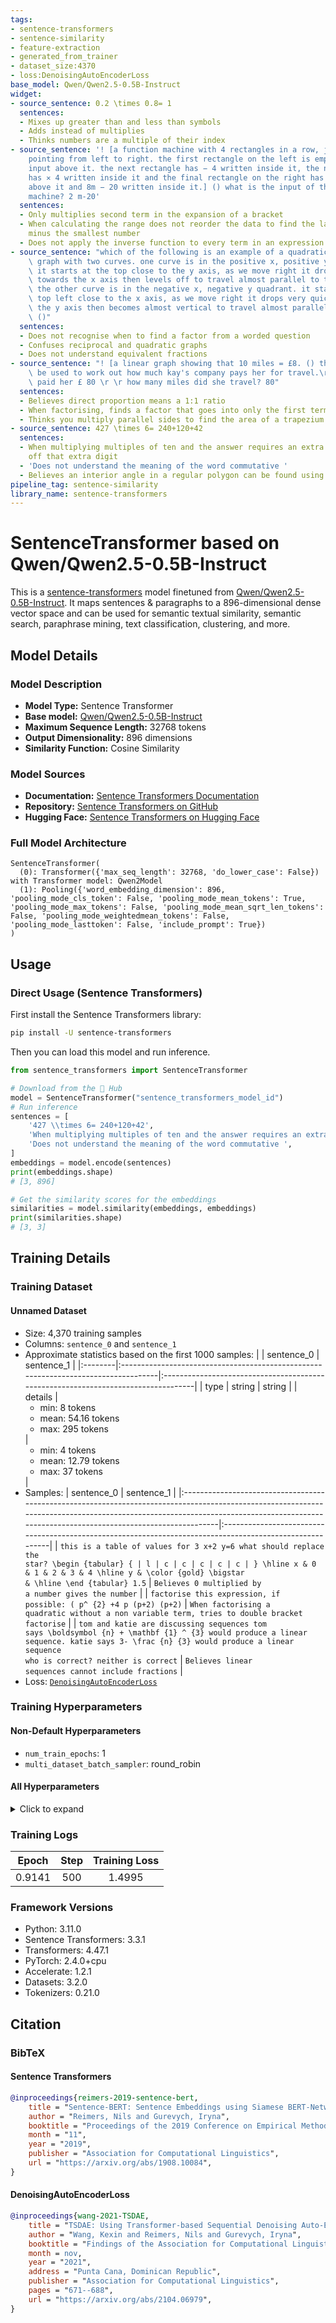 ```yaml
---
tags:
- sentence-transformers
- sentence-similarity
- feature-extraction
- generated_from_trainer
- dataset_size:4370
- loss:DenoisingAutoEncoderLoss
base_model: Qwen/Qwen2.5-0.5B-Instruct
widget:
- source_sentence: 0.2 \times 0.8= 1
  sentences:
  - Mixes up greater than and less than symbols
  - Adds instead of multiplies
  - Thinks numbers are a multiple of their index
- source_sentence: '! [a function machine with 4 rectangles in a row, joined by arrows
    pointing from left to right. the first rectangle on the left is empty and says
    input above it. the next rectangle has − 4 written inside it, the next rectangle
    has ✕ 4 written inside it and the final rectangle on the right has output written
    above it and 8m − 20 written inside it.] () what is the input of this function
    machine? 2 m-20'
  sentences:
  - Only multiplies second term in the expansion of a bracket
  - When calculating the range does not reorder the data to find the largest number
    minus the smallest number
  - Does not apply the inverse function to every term in an expression
- source_sentence: "which of the following is an example of a quadratic graph? ! [a\
    \ graph with two curves. one curve is in the positive x, positive y quadrant.\
    \ it starts at the top close to the y axis, as we move right it drops very quickly\
    \ towards the x axis then levels off to travel almost parallel to the x axis.\r\
    \ the other curve is in the negative x, negative y quadrant. it starts at the\
    \ top left close to the x axis, as we move right it drops very quickly towards\
    \ the y axis then becomes almost vertical to travel almost parallel to the y axis.\
    \ ()"
  sentences:
  - Does not recognise when to find a factor from a worded question
  - Confuses reciprocal and quadratic graphs
  - Does not understand equivalent fractions
- source_sentence: "! [a linear graph showing that 10 miles = £8. () the graph can\
    \ be used to work out how much kay's company pays her for travel.\r \r kay's company\
    \ paid her £ 80 \r \r how many miles did she travel? 80"
  sentences:
  - Believes direct proportion means a 1:1 ratio
  - When factorising, finds a factor that goes into only the first term of the expression
  - Thinks you multiply parallel sides to find the area of a trapezium
- source_sentence: 427 \times 6= 240+120+42
  sentences:
  - When multiplying multiples of ten and the answer requires an extra digit, leaves
    off that extra digit
  - 'Does not understand the meaning of the word commutative '
  - Believes an interior angle in a regular polygon can be found using 180(n+2)/n
pipeline_tag: sentence-similarity
library_name: sentence-transformers
---
```


# SentenceTransformer based on Qwen/Qwen2.5-0.5B-Instruct

This is a [sentence-transformers](https://www.SBERT.net) model finetuned from [Qwen/Qwen2.5-0.5B-Instruct](https://huggingface.co/Qwen/Qwen2.5-0.5B-Instruct). It maps sentences & paragraphs to a 896-dimensional dense vector space and can be used for semantic textual similarity, semantic search, paraphrase mining, text classification, clustering, and more.

## Model Details

### Model Description
- **Model Type:** Sentence Transformer
- **Base model:** [Qwen/Qwen2.5-0.5B-Instruct](https://huggingface.co/Qwen/Qwen2.5-0.5B-Instruct) <!-- at revision 7ae557604adf67be50417f59c2c2f167def9a775 -->
- **Maximum Sequence Length:** 32768 tokens
- **Output Dimensionality:** 896 dimensions
- **Similarity Function:** Cosine Similarity
<!-- - **Training Dataset:** Unknown -->
<!-- - **Language:** Unknown -->
<!-- - **License:** Unknown -->

### Model Sources

- **Documentation:** [Sentence Transformers Documentation](https://sbert.net)
- **Repository:** [Sentence Transformers on GitHub](https://github.com/UKPLab/sentence-transformers)
- **Hugging Face:** [Sentence Transformers on Hugging Face](https://huggingface.co/models?library=sentence-transformers)

### Full Model Architecture

```
SentenceTransformer(
  (0): Transformer({'max_seq_length': 32768, 'do_lower_case': False}) with Transformer model: Qwen2Model 
  (1): Pooling({'word_embedding_dimension': 896, 'pooling_mode_cls_token': False, 'pooling_mode_mean_tokens': True, 'pooling_mode_max_tokens': False, 'pooling_mode_mean_sqrt_len_tokens': False, 'pooling_mode_weightedmean_tokens': False, 'pooling_mode_lasttoken': False, 'include_prompt': True})
)
```

## Usage

### Direct Usage (Sentence Transformers)

First install the Sentence Transformers library:

```bash
pip install -U sentence-transformers
```

Then you can load this model and run inference.
```python
from sentence_transformers import SentenceTransformer

# Download from the 🤗 Hub
model = SentenceTransformer("sentence_transformers_model_id")
# Run inference
sentences = [
    '427 \\times 6= 240+120+42',
    'When multiplying multiples of ten and the answer requires an extra digit, leaves off that extra digit',
    'Does not understand the meaning of the word commutative ',
]
embeddings = model.encode(sentences)
print(embeddings.shape)
# [3, 896]

# Get the similarity scores for the embeddings
similarities = model.similarity(embeddings, embeddings)
print(similarities.shape)
# [3, 3]
```

<!--
### Direct Usage (Transformers)

<details><summary>Click to see the direct usage in Transformers</summary>

</details>
-->

<!--
### Downstream Usage (Sentence Transformers)

You can finetune this model on your own dataset.

<details><summary>Click to expand</summary>

</details>
-->

<!--
### Out-of-Scope Use

*List how the model may foreseeably be misused and address what users ought not to do with the model.*
-->

<!--
## Bias, Risks and Limitations

*What are the known or foreseeable issues stemming from this model? You could also flag here known failure cases or weaknesses of the model.*
-->

<!--
### Recommendations

*What are recommendations with respect to the foreseeable issues? For example, filtering explicit content.*
-->

## Training Details

### Training Dataset

#### Unnamed Dataset


* Size: 4,370 training samples
* Columns: <code>sentence_0</code> and <code>sentence_1</code>
* Approximate statistics based on the first 1000 samples:
  |         | sentence_0                                                                         | sentence_1                                                                        |
  |:--------|:-----------------------------------------------------------------------------------|:----------------------------------------------------------------------------------|
  | type    | string                                                                             | string                                                                            |
  | details | <ul><li>min: 8 tokens</li><li>mean: 54.16 tokens</li><li>max: 295 tokens</li></ul> | <ul><li>min: 4 tokens</li><li>mean: 12.79 tokens</li><li>max: 37 tokens</li></ul> |
* Samples:
  | sentence_0                                                                                                                                                                                                                             | sentence_1                                                                                               |
  |:---------------------------------------------------------------------------------------------------------------------------------------------------------------------------------------------------------------------------------------|:---------------------------------------------------------------------------------------------------------|
  | <code>this is a table of values for 3 x+2 y=6    what should replace the star? \begin {tabular} { | l | c | c | c | c | c | }    \hline x & 0 & 1 & 2 & 3 & 4    \hline y & \color {gold} \bigstar &    \hline    \end {tabular} 1.5</code> | <code>Believes 0 multiplied by a number gives the number</code>                                          |
  | <code>factorise this expression, if possible:   (   p^ {2} +4 p (p+2) (p+2)</code>                                                                                                                                                       | <code>When factorising a quadratic without a non variable term, tries to double bracket factorise</code> |
  | <code>tom and katie are discussing sequences   tom says \boldsymbol {n} + \mathbf {1} ^ {3} would produce a linear sequence.   katie says 3- \frac {n} {3} would produce a linear sequence   who is correct? neither is correct</code>    | <code>Believes linear sequences cannot include fractions</code>                                          |
* Loss: [<code>DenoisingAutoEncoderLoss</code>](https://sbert.net/docs/package_reference/sentence_transformer/losses.html#denoisingautoencoderloss)

### Training Hyperparameters
#### Non-Default Hyperparameters

- `num_train_epochs`: 1
- `multi_dataset_batch_sampler`: round_robin

#### All Hyperparameters
<details><summary>Click to expand</summary>

- `overwrite_output_dir`: False
- `do_predict`: False
- `eval_strategy`: no
- `prediction_loss_only`: True
- `per_device_train_batch_size`: 8
- `per_device_eval_batch_size`: 8
- `per_gpu_train_batch_size`: None
- `per_gpu_eval_batch_size`: None
- `gradient_accumulation_steps`: 1
- `eval_accumulation_steps`: None
- `torch_empty_cache_steps`: None
- `learning_rate`: 5e-05
- `weight_decay`: 0.0
- `adam_beta1`: 0.9
- `adam_beta2`: 0.999
- `adam_epsilon`: 1e-08
- `max_grad_norm`: 1
- `num_train_epochs`: 1
- `max_steps`: -1
- `lr_scheduler_type`: linear
- `lr_scheduler_kwargs`: {}
- `warmup_ratio`: 0.0
- `warmup_steps`: 0
- `log_level`: passive
- `log_level_replica`: warning
- `log_on_each_node`: True
- `logging_nan_inf_filter`: True
- `save_safetensors`: True
- `save_on_each_node`: False
- `save_only_model`: False
- `restore_callback_states_from_checkpoint`: False
- `no_cuda`: False
- `use_cpu`: False
- `use_mps_device`: False
- `seed`: 42
- `data_seed`: None
- `jit_mode_eval`: False
- `use_ipex`: False
- `bf16`: False
- `fp16`: False
- `fp16_opt_level`: O1
- `half_precision_backend`: auto
- `bf16_full_eval`: False
- `fp16_full_eval`: False
- `tf32`: None
- `local_rank`: 0
- `ddp_backend`: None
- `tpu_num_cores`: None
- `tpu_metrics_debug`: False
- `debug`: []
- `dataloader_drop_last`: False
- `dataloader_num_workers`: 0
- `dataloader_prefetch_factor`: None
- `past_index`: -1
- `disable_tqdm`: False
- `remove_unused_columns`: True
- `label_names`: None
- `load_best_model_at_end`: False
- `ignore_data_skip`: False
- `fsdp`: []
- `fsdp_min_num_params`: 0
- `fsdp_config`: {'min_num_params': 0, 'xla': False, 'xla_fsdp_v2': False, 'xla_fsdp_grad_ckpt': False}
- `fsdp_transformer_layer_cls_to_wrap`: None
- `accelerator_config`: {'split_batches': False, 'dispatch_batches': None, 'even_batches': True, 'use_seedable_sampler': True, 'non_blocking': False, 'gradient_accumulation_kwargs': None}
- `deepspeed`: None
- `label_smoothing_factor`: 0.0
- `optim`: adamw_torch
- `optim_args`: None
- `adafactor`: False
- `group_by_length`: False
- `length_column_name`: length
- `ddp_find_unused_parameters`: None
- `ddp_bucket_cap_mb`: None
- `ddp_broadcast_buffers`: False
- `dataloader_pin_memory`: True
- `dataloader_persistent_workers`: False
- `skip_memory_metrics`: True
- `use_legacy_prediction_loop`: False
- `push_to_hub`: False
- `resume_from_checkpoint`: None
- `hub_model_id`: None
- `hub_strategy`: every_save
- `hub_private_repo`: None
- `hub_always_push`: False
- `gradient_checkpointing`: False
- `gradient_checkpointing_kwargs`: None
- `include_inputs_for_metrics`: False
- `include_for_metrics`: []
- `eval_do_concat_batches`: True
- `fp16_backend`: auto
- `push_to_hub_model_id`: None
- `push_to_hub_organization`: None
- `mp_parameters`: 
- `auto_find_batch_size`: False
- `full_determinism`: False
- `torchdynamo`: None
- `ray_scope`: last
- `ddp_timeout`: 1800
- `torch_compile`: False
- `torch_compile_backend`: None
- `torch_compile_mode`: None
- `dispatch_batches`: None
- `split_batches`: None
- `include_tokens_per_second`: False
- `include_num_input_tokens_seen`: False
- `neftune_noise_alpha`: None
- `optim_target_modules`: None
- `batch_eval_metrics`: False
- `eval_on_start`: False
- `use_liger_kernel`: False
- `eval_use_gather_object`: False
- `average_tokens_across_devices`: False
- `prompts`: None
- `batch_sampler`: batch_sampler
- `multi_dataset_batch_sampler`: round_robin

</details>

### Training Logs
| Epoch  | Step | Training Loss |
|:------:|:----:|:-------------:|
| 0.9141 | 500  | 1.4995        |


### Framework Versions
- Python: 3.11.0
- Sentence Transformers: 3.3.1
- Transformers: 4.47.1
- PyTorch: 2.4.0+cpu
- Accelerate: 1.2.1
- Datasets: 3.2.0
- Tokenizers: 0.21.0

## Citation

### BibTeX

#### Sentence Transformers
```bibtex
@inproceedings{reimers-2019-sentence-bert,
    title = "Sentence-BERT: Sentence Embeddings using Siamese BERT-Networks",
    author = "Reimers, Nils and Gurevych, Iryna",
    booktitle = "Proceedings of the 2019 Conference on Empirical Methods in Natural Language Processing",
    month = "11",
    year = "2019",
    publisher = "Association for Computational Linguistics",
    url = "https://arxiv.org/abs/1908.10084",
}
```

#### DenoisingAutoEncoderLoss
```bibtex
@inproceedings{wang-2021-TSDAE,
    title = "TSDAE: Using Transformer-based Sequential Denoising Auto-Encoderfor Unsupervised Sentence Embedding Learning",
    author = "Wang, Kexin and Reimers, Nils and Gurevych, Iryna",
    booktitle = "Findings of the Association for Computational Linguistics: EMNLP 2021",
    month = nov,
    year = "2021",
    address = "Punta Cana, Dominican Republic",
    publisher = "Association for Computational Linguistics",
    pages = "671--688",
    url = "https://arxiv.org/abs/2104.06979",
}
```

<!--
## Glossary

*Clearly define terms in order to be accessible across audiences.*
-->

<!--
## Model Card Authors

*Lists the people who create the model card, providing recognition and accountability for the detailed work that goes into its construction.*
-->

<!--
## Model Card Contact

*Provides a way for people who have updates to the Model Card, suggestions, or questions, to contact the Model Card authors.*
-->